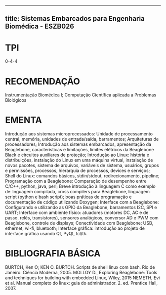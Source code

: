 
---
title: Sistemas Embarcados para Engenharia Biomédica - ESZB026 
---

# TPI

0-4-4

# RECOMENDAÇÃO

Instrumentação Biomédica I; Computação Científica aplicada a Problemas Biológicos

# EMENTA

Introdução aos sistemas microprocessados: Unidade de processamento central, memória, unidades de entrada/saída, barramentos; Arquiteturas de processadores; Introdução aos sistemas embarcados, apresentação da Beaglebone, características e limitações, limites elétricos da Beaglebone Black e circuitos auxiliares de proteção; Introdução ao Linux: história e distribuições, instalação do Linux em uma máquina virtual, instalação de novos pacotes, sistema de arquivos, variáveis de sistema, usuários, grupos e permissões, processos, hierarquia de processos, devices e serviços; Shell do Linux: comandos básicos, stdin/stdout, redirecionamento, pipeline; Programação com a Beaglebone: Comparação de desempenho entre C/C++, python, java, perl; Breve introdução à linguagem C como exemplo de linguagem compilada, cross compilers para Beaglebone, linguagem script (python e bash script); boas práticas de programação e documentação de código utilizando Doxygen; Interface com a Beaglebone: Configurando e utilizando as GPIO da Beaglebone, barramentos I2C, SPI e UART; Interface com ambiente físico: atuadores (motores DC, AC e de passo, relês, transistores), sensores analógicos, conversor AD e PWM com Beaglebone, controle de displays; Conectividade com Beaglebone: USB, ethernet, wi-fi, bluetooth; Interface gráfica: introdução ao projeto de interface gráfica usando Qt, PyQt, tcl/tk.

# BIBLIOGRAFIA BÁSICA

BURTCH, Ken O; KEN O. BURTCH. Scripts de shell linux com bash. Rio de Janeiro: Ciência Moderna, 2005.
MOLLOY D., Exploring Beaglebone: Tools and techniques for building with embedded Linux, Wiley, 2015
NEMETH, Evi et al. Manual completo do linux: guia do administrador. 2. ed. Prentice Hall, 2007.
        